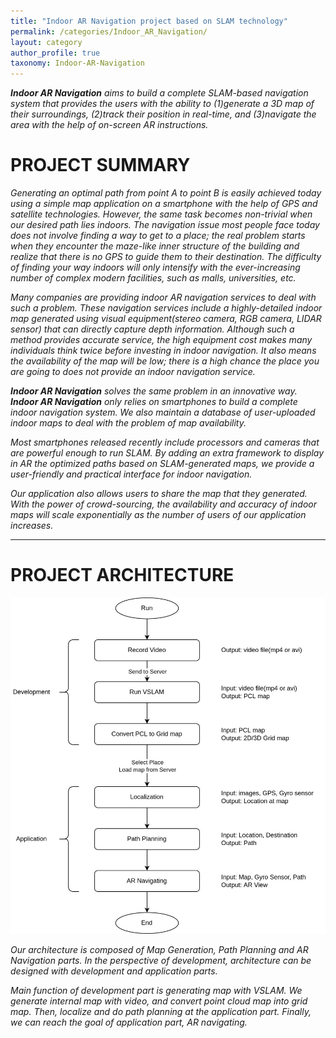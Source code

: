 ```yaml
---
title: "Indoor AR Navigation project based on SLAM technology"
permalink: /categories/Indoor_AR_Navigation/
layout: category
author_profile: true
taxonomy: Indoor-AR-Navigation
---
```

***Indoor AR Navigation** aims to build a complete SLAM-based navigation system that provides the users with the ability to (1)generate a 3D map of their surroundings, (2)track their position in real-time, and (3)navigate the area with the help of on-screen AR instructions.*

# PROJECT SUMMARY

*Generating an optimal path from point A to point B is easily achieved today using a simple map application on a smartphone with the help of GPS and satellite technologies. However, the same task becomes non-trivial when our desired path lies indoors. The navigation issue most people face today does not involve finding a way to get to a place; the real problem starts when they encounter the maze-like inner structure of the building and realize that there is no GPS to guide them to their destination. The difficulty of finding your way indoors will only intensify with the ever-increasing number of complex modern facilities, such as malls, universities, etc.*

*Many companies are providing indoor AR navigation services to deal with such a problem. These navigation services include a highly-detailed indoor map generated using visual equipment(stereo camera, RGB camera, LIDAR sensor) that can directly capture depth information. Although such a method provides accurate service, the high equipment cost makes many individuals think twice before investing in indoor navigation. It also means the availability of the map will be low; there is a high chance the place you are going to does not provide an indoor navigation service.*

***Indoor AR Navigation** solves the same problem in an innovative way. **Indoor AR Navigation** only relies on smartphones to build a complete indoor navigation system. We also maintain a database of user-uploaded indoor maps to deal with the problem of map availability.*

*Most smartphones released recently include processors and cameras that are powerful enough to run SLAM. By adding an extra framework to display in AR the optimized paths based on SLAM-generated maps, we provide a user-friendly and practical interface for indoor navigation.*

*Our application also allows users to share the map that they generated. With the power of crowd-sourcing, the availability and accuracy of indoor maps will scale exponentially as the number of users of our application increases.*

---

# PROJECT ARCHITECTURE

![flowchart.jpg](assets/images/posts/flowchart.jpg)

  *Our architecture is composed of Map Generation, Path Planning and AR Navigation parts. In the perspective of development, architecture can be designed with development and application parts.*

  *Main function of development part is generating map with VSLAM. We generate internal map with video, and convert point cloud map into grid map. Then, localize and do path planning at the application part. Finally, we can reach the goal of application part, AR navigating.*

